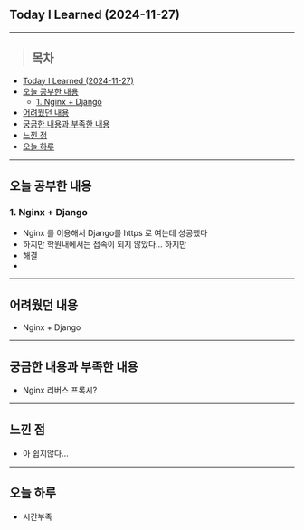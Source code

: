 ## Today I Learned (2024-11-27)
---
> ## 목차
- [Today I Learned (2024-11-27)](#today-i-learned-2024-11-27)
- [오늘 공부한 내용](#오늘-공부한-내용)
  - [1. Nginx + Django](#1-nginx--django)
- [어려웠던 내용](#어려웠던-내용)
- [궁금한 내용과 부족한 내용](#궁금한-내용과-부족한-내용)
- [느낀 점](#느낀-점)
- [오늘 하루](#오늘-하루)
---

## 오늘 공부한 내용
### 1. Nginx + Django
- Nginx 를 이용해서 Django를 https 로 여는데 성공했다
- 하지만 학원내에서는 접속이 되지 않았다... 하지만
- 해결
- 
---
## 어려웠던 내용
- Nginx + Django
---
## 궁금한 내용과 부족한 내용
- Nginx 리버스 프록시?
---
## 느낀 점
- 아 쉽지않다...
---
## 오늘 하루
- 시간부족
<!-- <img src="이미지 주소" width="100%" height="100%"/> -->
